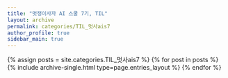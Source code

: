 ```yaml
---
title: "멋쟁이사자 AI 스쿨 7기, TIL"
layout: archive
permalink: categories/TIL_멋사ais7
author_profile: true
sidebar_main: true
---
```



{% assign posts = site.categories.TIL_멋사ais7 %}
{% for post in posts %} {% include archive-single.html type=page.entries_layout %} {% endfor %}